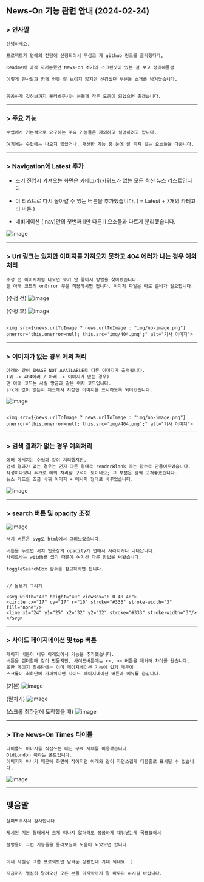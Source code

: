 <!-- Practice for API -->

## News-On 기능 관련 안내 (2024-02-24)


### > 인사말

    안녕하세요.

    프로젝트가 명예의 전당에 선정되어서 무심코 제 github 링크를 클릭했다가,

    Readme에 아직 지저분했던 News-on 초기의 스크린샷이 있는 걸 보고 정리해둘겸

    이렇게 인사말과 함께 언뜻 잘 보이지 않지만 신경썼던 부분들 소개를 남겨놓습니다.
    
    
    꼼꼼하게 깃허브까지 둘러봐주시는 분들께 작은 도움이 되었으면 좋겠습니다.
    

-----------------------

### > 주요 기능

    수업에서 기본적으로 요구하는 주요 기능들은 제외하고 설명하려고 합니다.
    
    여기에는 수업에는 나오지 않았거나, 개선한 기능 중 눈에 잘 띄지 않는 요소들을 다룹니다.

-----------------------

### > Navigation에 Latest 추가


- 초기 진입시 가져오는 화면은 카테고리/키워드가 없는 모든 최신 뉴스 리스트입니다.

- 이 리스트로 다시 돌아갈 수 있는 버튼을 추가했습니다. ( = Latest + 7개의 카테고리 버튼 )

- 네비게이션 (.nav)안의 첫번째 li만 다른 li 요소들과 다르게 분리했습니다.

![image](https://hackmd.io/_uploads/SyibJVDh6.png)

-----------------------
### > Url 링크는 있지만 이미지를 가져오지 못하고 404 에러가 나는 경우 예외 처리

    수정 전 이미지처럼 나오면 보기 안 좋아서 방법을 찾아봤습니다.
    맨 아래 코드의 onError 부분 적용하시면 됩니다. 이미지 파일은 따로 준비가 필요합니다.

(수정 전)
![image](https://hackmd.io/_uploads/ByE_JEPhT.png)


(수정 후)
![image](https://hackmd.io/_uploads/SyALyEw2a.png)




```javascript=

<img src=${news.urlToImage ? news.urlToImage : "img/no-image.png"} onerror="this.onerror=null; this.src='img/404.png';" alt="기사 이미지">

```

-----------------------

### > 이미지가 없는 경우 예외 처리

    아래와 같이 IMAGE NOT AVAILABLE로 다른 이미지가 출력됩니다.
    (위 -> 404에러 / 아래 -> 이미지가 없는 경우)
    맨 아래 코드는 사실 방금과 같은 위치 코드입니다. 
    src에 값이 없는지 체크해서 지정한 이미지를 표시하도록 되어있습니다.

![image](https://hackmd.io/_uploads/HkLy-4Dhp.png)

```javascript=

<img src=${news.urlToImage ? news.urlToImage : "img/no-image.png"} onerror="this.onerror=null; this.src='img/404.png';" alt="기사 이미지">

```

-----------------------

### > 검색 결과가 없는 경우 예외처리

    에러 메시지는 수업과 같이 처리했지만, 
    검색 결과가 없는 경우는 먼저 다른 형태로 renderBlank 라는 함수로 만들어두었습니다.
    작성하다보니 추가로 예외 처리할 구석이 보이네요; 그 부분은 슬쩍 고쳐놓겠습니다.
    뉴스 카드를 조금 바꿔 이미지 + 메시지 형태로 바꾸었습니다.

![image](https://hackmd.io/_uploads/SkaAb4Dha.png)

-----------------------

### > search 버튼 및 opacity 조정

![image](https://hackmd.io/_uploads/SkuB7Vwha.png)

    서치 버튼은 svg로 html에서 그려보았습니다.
    
    버튼을 누르면 서치 인풋창의 opacity가 변해서 사라지거나 나타납니다.
    사이드바는 witdh를 썼기 때문에 여기선 다른 방법을 써봤습니다.
    
    toggleSearchBox 함수를 참고하시면 됩니다.    

```htmlembedded=

// 돋보기 그리기

<svg width="40" height="40" viewBox="0 0 40 40">
<circle cx="17" cy="17" r="10" stroke="#333" stroke-width="3" fill="none"/>
<line x1="24" y1="25" x2="32" y2="32" stroke="#333" stroke-width="3"/>
</svg>

```

-----------------------


### > 사이드 페이지네이션 및 top 버튼

    페이지 버튼이 너무 아래있어서 기능을 추가했습니다.
    버튼을 랜더할때 같이 만들지만, 사이드버튼에는 <<, >> 버튼을 제거해 차이를 뒀습니다.
    또한 페이지 최하단에는 이미 페이지네이션 기능이 있기 때문에 
    스크롤이 최하단에 가까워지면 사이드 페이지네이션 버튼과 메뉴를 숨깁니다.

(기본)
![image](https://hackmd.io/_uploads/HJLDNVD3p.png)

(펼치기)
![image](https://hackmd.io/_uploads/ByTdV4Dn6.png)

(스크롤 최하단에 도착했을 때)
![image](https://hackmd.io/_uploads/SkR7SEPhT.png)

-----------------------

### > The News-On Times 타이틀

    타이틀도 이미지를 직접쓰는 대신 무료 서체를 이용했습니다.
    OldLondon 이라는 폰트입니다.
    이미지가 아니기 때문에 화면이 작아지면 아래와 같이 자연스럽게 다음줄로 표시될 수 있습니다.
    
![image](https://hackmd.io/_uploads/H162HEw2T.png)

-----------------------

## 맺음말

    살펴봐주셔서 감사합니다.
    
    제시된 기본 형태에서 크게 티나지 않더라도 꼼꼼하게 채워넣는게 목표였어서
    
    설명들이 그런 기능들을 둘러보실때 도움이 되었으면 합니다.
    
    
    이제 사실상 그룹 프로젝트만 남겨둔 상황인데 기대 되네요 :)
    
    지금까지 열심히 달려오신 모든 분들 마지막까지 잘 마무리 하시길 바랍니다.
    


<!-- ## 2월 21일 (수) - 뉴스타임즈 7,8회 숙제 결과 페이지 스크린샷

![image](/img/upload_539055e663112932131ffa28665b1bf0.png) -->

<!-- # netlify 에서 redirect 사용하는 것에 대한 Document 주소

https://docs.netlify.com/routing/redirects/ -->
